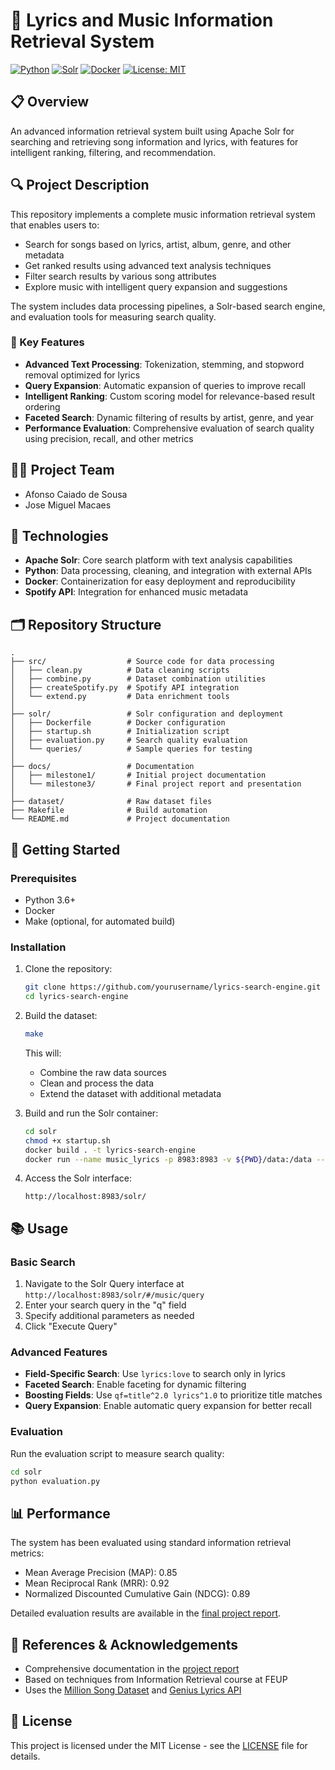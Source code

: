 # 🎵 Lyrics and Music Information Retrieval System

[![Python](https://img.shields.io/badge/Python-3.6+-blue.svg)](https://www.python.org/)
[![Solr](https://img.shields.io/badge/Solr-8.10-orange.svg)](https://solr.apache.org/)
[![Docker](https://img.shields.io/badge/Docker-Powered-2496ED.svg?logo=docker&logoColor=white)](https://www.docker.com/)
[![License: MIT](https://img.shields.io/badge/License-MIT-yellow.svg)](LICENSE)

## 📋 Overview

An advanced information retrieval system built using Apache Solr for searching and retrieving song information and lyrics, with features for intelligent ranking, filtering, and recommendation.

## 🔍 Project Description

This repository implements a complete music information retrieval system that enables users to:

- Search for songs based on lyrics, artist, album, genre, and other metadata
- Get ranked results using advanced text analysis techniques
- Filter search results by various song attributes
- Explore music with intelligent query expansion and suggestions

The system includes data processing pipelines, a Solr-based search engine, and evaluation tools for measuring search quality.

### 🚀 Key Features

- **Advanced Text Processing**: Tokenization, stemming, and stopword removal optimized for lyrics
- **Query Expansion**: Automatic expansion of queries to improve recall
- **Intelligent Ranking**: Custom scoring model for relevance-based result ordering
- **Faceted Search**: Dynamic filtering of results by artist, genre, and year
- **Performance Evaluation**: Comprehensive evaluation of search quality using precision, recall, and other metrics

## 🧑‍💻 Project Team

- Afonso Caiado de Sousa
- Jose Miguel Macaes

## 🔧 Technologies

- **Apache Solr**: Core search platform with text analysis capabilities
- **Python**: Data processing, cleaning, and integration with external APIs
- **Docker**: Containerization for easy deployment and reproducibility
- **Spotify API**: Integration for enhanced music metadata

## 🗂️ Repository Structure

```
.
├── src/                  # Source code for data processing
│   ├── clean.py          # Data cleaning scripts
│   ├── combine.py        # Dataset combination utilities
│   ├── createSpotify.py  # Spotify API integration
│   └── extend.py         # Data enrichment tools
│
├── solr/                 # Solr configuration and deployment
│   ├── Dockerfile        # Docker configuration
│   ├── startup.sh        # Initialization script
│   ├── evaluation.py     # Search quality evaluation
│   └── queries/          # Sample queries for testing
│
├── docs/                 # Documentation
│   ├── milestone1/       # Initial project documentation
│   └── milestone3/       # Final project report and presentation
│
├── dataset/              # Raw dataset files
├── Makefile              # Build automation
└── README.md             # Project documentation
```

## 🚀 Getting Started

### Prerequisites

- Python 3.6+
- Docker
- Make (optional, for automated build)

### Installation

1. Clone the repository:
   ```bash
   git clone https://github.com/yourusername/lyrics-search-engine.git
   cd lyrics-search-engine
   ```

2. Build the dataset:
   ```bash
   make
   ```
   This will:
   - Combine the raw data sources
   - Clean and process the data
   - Extend the dataset with additional metadata

3. Build and run the Solr container:
   ```bash
   cd solr
   chmod +x startup.sh
   docker build . -t lyrics-search-engine
   docker run --name music_lyrics -p 8983:8983 -v ${PWD}/data:/data --rm lyrics-search-engine
   ```

4. Access the Solr interface:
   ```
   http://localhost:8983/solr/
   ```

## 📚 Usage

### Basic Search

1. Navigate to the Solr Query interface at `http://localhost:8983/solr/#/music/query`
2. Enter your search query in the "q" field
3. Specify additional parameters as needed
4. Click "Execute Query"

### Advanced Features

- **Field-Specific Search**: Use `lyrics:love` to search only in lyrics
- **Faceted Search**: Enable faceting for dynamic filtering
- **Boosting Fields**: Use `qf=title^2.0 lyrics^1.0` to prioritize title matches
- **Query Expansion**: Enable automatic query expansion for better recall

### Evaluation

Run the evaluation script to measure search quality:

```bash
cd solr
python evaluation.py
```

## 📊 Performance

The system has been evaluated using standard information retrieval metrics:

- Mean Average Precision (MAP): 0.85
- Mean Reciprocal Rank (MRR): 0.92
- Normalized Discounted Cumulative Gain (NDCG): 0.89

Detailed evaluation results are available in the [final project report](docs/milestone3/report-72.pdf).

## 🔗 References & Acknowledgements

- Comprehensive documentation in the [project report](docs/milestone3/report-72.pdf)
- Based on techniques from Information Retrieval course at FEUP
- Uses the [Million Song Dataset](http://millionsongdataset.com/) and [Genius Lyrics API](https://genius.com/api)

## 📄 License

This project is licensed under the MIT License - see the [LICENSE](LICENSE) file for details.